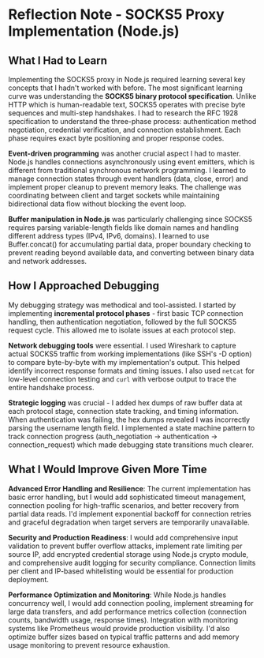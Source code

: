 # Reflection Note - SOCKS5 Proxy Implementation (Node.js)

## What I Had to Learn

Implementing the SOCKS5 proxy in Node.js required learning several key concepts that I hadn't worked with before. The most significant learning curve was understanding the **SOCKS5 binary protocol specification**. Unlike HTTP which is human-readable text, SOCKS5 operates with precise byte sequences and multi-step handshakes. I had to research the RFC 1928 specification to understand the three-phase process: authentication method negotiation, credential verification, and connection establishment. Each phase requires exact byte positioning and proper response codes.

**Event-driven programming** was another crucial aspect I had to master. Node.js handles connections asynchronously using event emitters, which is different from traditional synchronous network programming. I learned to manage connection states through event handlers (data, close, error) and implement proper cleanup to prevent memory leaks. The challenge was coordinating between client and target sockets while maintaining bidirectional data flow without blocking the event loop.

**Buffer manipulation in Node.js** was particularly challenging since SOCKS5 requires parsing variable-length fields like domain names and handling different address types (IPv4, IPv6, domains). I learned to use Buffer.concat() for accumulating partial data, proper boundary checking to prevent reading beyond available data, and converting between binary data and network addresses.

## How I Approached Debugging

My debugging strategy was methodical and tool-assisted. I started by implementing **incremental protocol phases** - first basic TCP connection handling, then authentication negotiation, followed by the full SOCKS5 request cycle. This allowed me to isolate issues at each protocol step.

**Network debugging tools** were essential. I used Wireshark to capture actual SOCKS5 traffic from working implementations (like SSH's -D option) to compare byte-by-byte with my implementation's output. This helped identify incorrect response formats and timing issues. I also used `netcat` for low-level connection testing and `curl` with verbose output to trace the entire handshake process.

**Strategic logging** was crucial - I added hex dumps of raw buffer data at each protocol stage, connection state tracking, and timing information. When authentication was failing, the hex dumps revealed I was incorrectly parsing the username length field. I implemented a state machine pattern to track connection progress (auth_negotiation → authentication → connection_request) which made debugging state transitions much clearer.

## What I Would Improve Given More Time

**Advanced Error Handling and Resilience**: The current implementation has basic error handling, but I would add sophisticated timeout management, connection pooling for high-traffic scenarios, and better recovery from partial data reads. I'd implement exponential backoff for connection retries and graceful degradation when target servers are temporarily unavailable.

**Security and Production Readiness**: I would add comprehensive input validation to prevent buffer overflow attacks, implement rate limiting per source IP, add encrypted credential storage using Node.js crypto module, and comprehensive audit logging for security compliance. Connection limits per client and IP-based whitelisting would be essential for production deployment.

**Performance Optimization and Monitoring**: While Node.js handles concurrency well, I would add connection pooling, implement streaming for large data transfers, and add performance metrics collection (connection counts, bandwidth usage, response times). Integration with monitoring systems like Prometheus would provide production visibility. I'd also optimize buffer sizes based on typical traffic patterns and add memory usage monitoring to prevent resource exhaustion.
